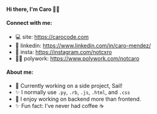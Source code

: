 <!-- ### Heyo, I'm Caro 👋🏼 -->

<div align="left">
   <h4>Hi there, I'm Caro 👋🏼</h4>
  
</div>


#### Connect with me:
- 💻  site: https://carocode.com
- 🤝  linkedin: https://www.linkedin.com/in/caro-mendez/
- 📸  insta: https://instagram.com/notcxro
- 👋🏼  polywork: https://www.polywork.com/notcaro


#### About me:
- 🌱  Currently working on a side project, Sail!
- ✨  I normally use `.py`, `.rb`, `.js`, `.html`, and `.css`
- 🚀  I enjoy working on backend more than frontend.
- ✨  Fun fact: I've never had coffee ☕️



